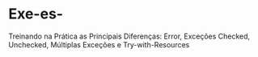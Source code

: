 # Exe-es-
Treinando na Prática as Principais Diferenças: Error, Exceções Checked, Unchecked, Múltiplas Exceções e Try-with-Resources
